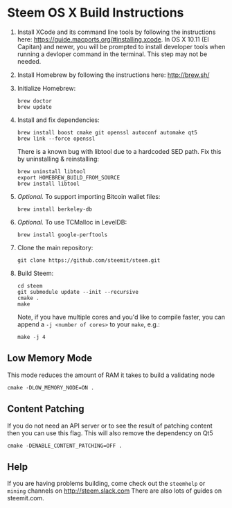 Steem OS X Build Instructions
===============================

1. Install XCode and its command line tools by following the instructions here: https://guide.macports.org/#installing.xcode. 
   In OS X 10.11 (El Capitan) and newer, you will be prompted to install developer tools when running a devloper command in the terminal. This step may not be needed.


2. Install Homebrew by following the instructions here: http://brew.sh/

3. Initialize Homebrew:
   ```
   brew doctor
   brew update
   ```

4. Install and fix dependencies:
   ```
   brew install boost cmake git openssl autoconf automake qt5
   brew link --force openssl 
   ```
   
   There is a known bug with libtool due to a hardcoded SED path. Fix this by uninstalling & reinstalling:
   ```
   brew uninstall libtool
   export HOMEBREW_BUILD_FROM_SOURCE 
   brew install libtool
   ```


5. *Optional.* To support importing Bitcoin wallet files:
   ```
   brew install berkeley-db
   ```

6. *Optional.* To use TCMalloc in LevelDB:
   ```
   brew install google-perftools
   ```

7. Clone the main repository:
   ```
   git clone https://github.com/steemit/steem.git
   ```

8. Build Steem:
   ```
   cd steem
   git submodule update --init --recursive
   cmake .
   make
   ```
   Note, if you have multiple cores and you'd like to compile faster, you can append a `-j <number of cores>` to your `make`, e.g.:
   ```
   make -j 4
   ```

Low Memory Mode
---------------

This mode reduces the amount of RAM it takes to build a validating node
```
cmake -DLOW_MEMORY_NODE=ON .
```

Content Patching
----------------

If you do not need an API server or to see the result of patching content then you can use this flag. This will also remove the dependency on Qt5
```
cmake -DENABLE_CONTENT_PATCHING=OFF .
```

Help
----

If you are having problems building, come check out the `steemhelp` or `mining` channels on http://steem.slack.com
There are also lots of guides on steemit.com.

